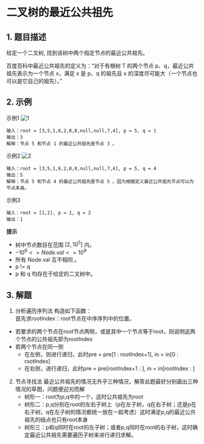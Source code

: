 # 二叉树的最近公共祖先

## 1. 题目描述
给定一个二叉树, 找到该树中两个指定节点的最近公共祖先。

百度百科中最近公共祖先的定义为：“对于有根树 T 的两个节点 p、q，最近公共祖先表示为一个节点 x，满足 x 是 p、q 的祖先且 x 的深度尽可能大（一个节点也可以是它自己的祖先）。”

## 2. 示例
示例1
![1](https://assets.leetcode.com/uploads/2018/12/14/binarytree.png)
```
输入：root = [3,5,1,6,2,0,8,null,null,7,4], p = 5, q = 1
输出：3
解释：节点 5 和节点 1 的最近公共祖先是节点 3 。
```

示例2
![2](https://assets.leetcode.com/uploads/2018/12/14/binarytree.png)
```
输入：root = [3,5,1,6,2,0,8,null,null,7,4], p = 5, q = 4
输出：5
解释：节点 5 和节点 4 的最近公共祖先是节点 5 。因为根据定义最近公共祖先节点可以为节点本身。
```

示例3
```
输入：root = [1,2], p = 1, q = 2
输出：1
```

**提示**
- 树中节点数目在范围 $[2, 10^5]$ 内。
- $-10^9 <= Node.val <= 10^9$
- 所有 Node.val 互不相同 。
- p != q
- p 和 q 均存在于给定的二叉树中。

## 3. 解题
1. 分析遍历序列法
构造如下函数：  
首先求rootIndex：root节点在中序序列中的位置。
- 若要求的两个节点在root节点两侧，或是其中一个节点等于root，则说明这两个节点的公共祖先即为rootIndex
- 若两个节点在同一侧
  - 在左侧，则进行递归，此时pre = pre[1 : rootIndex+1], in = in[0 : rootIndex]
  - 在右侧，进行递归，此时pre = pre[rootIndex+1 : ], in = in[rootIndex : ]

2. 节点寻找法
最近公共祖先的情况无外乎三种情况，解答此题最好分别画出三种情况的草图，问题便迎刃而解
	- 树形一：root为p,q中的一个，这时公共祖先为root
	- 树形二：p,q分别在root的左右子树上（p在左子树，q在右子树；还是p在右子树，q在左子树的情况都统一放在一起考虑）这时满足p,q的最近公共祖先的结点也只有root本身
	- 树形三：p和q同时在root的左子树；或者p,q同时在root的右子树，这时确定最近公共祖先需要遍历子树来进行递归求解。